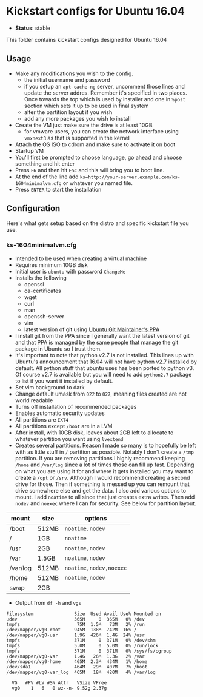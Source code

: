 # Kickstart configs for Ubuntu 16.04

- **Status**: stable

This folder contains kickstart configs designed for Ubuntu 16.04

## Usage

- Make any modifications you wish to the config.
    - the initial username and password
    - if you setup an `apt-cache-ng` server, uncomment those lines and update the server addres.  Remember it's specified in two places.  Once towards the top which is used by installer and one in `%post` section which sets it up to be used in final system
    - alter the partition layout if you wish
    - add any more packages you wish to install
- Create the VM just make sure the drive is at least 10GB
    - for vmware users, you can create the network interface using `vmxnext3` as that is supported in the kernel
- Attach the OS ISO to cdrom and make sure to activate it on boot
- Startup VM
- You'll first be prompted to choose language, go ahead and choose something and hit enter
- Press `F6` and then hit `ESC` and this will bring you to boot line.
- At the end of the line add `ks=http://your-server.example.com/ks-1604minimalvm.cfg` or whatever you named file.
- Press `ENTER` to start the installation

## Configuration

Here's what gets setup based on the distro and specific kickstart file you use.

### ks-1604minimalvm.cfg

- Intended to be used when creating a virtual machine
- Requires minimum 10GB disk
- Initial user is `ubuntu` with password `ChangeMe`
- Installs the following
    - openssl
    - ca-certificates
    - wget
    - curl
    - man
    - openssh-server
    - vim
    - latest version of git using [Ubuntu Git Maintainer's PPA](https://launchpad.net/~git-core/+archive/ubuntu/ppa)
- I install git from the PPA since I generally want the latest version of git and that PPA is managed by the same people that manage the git package in Ubuntu so I trust them.
- It's important to note that python v2.7 is not installed. This lines up with Ubuntu's announcement that 16.04 will not have python v2.7 installed by default.  All python stuff that ubuntu uses has been ported to python v3. Of course v2.7 is available but you will need to add `python2.7` package to list if you want it installed by default.
- Set vim background to dark
- Change default umask from `022` to `027`, meaning files created are not world readable
- Turns off installation of recommended packages
- Enables automatic security updates
- All partitions are `EXT4`
- All partitions except `/boot` are in a LVM
- After install, with 10GB disk, leaves about 2GB left to allocate to whatever partition you want using `lvextend`
- Creates several partitions.  Reason I made so many is to hopefully be left with as little stuff in `/` partition as possible.  Notably I don't create a `/tmp` partition.  If you are removing partitions I highly recommend keeping `/home` and `/var/log` since a lot of times those can fill up fast.  Depending on what you are using it for and where it gets installed you may want to create a `/opt` or `/srv`.  Although I would recommend creating a second drive for those.  Then if something is messed up you can remount that drive somewhere else and get the data.  I also add various options to mount.  I add `noatime` to all since that just creates extra writes.  Then add `nodev` and `noexec` where I can for security.  See below for partition layout.

| mount    | size  | options                |
| -------- | ----- | ---------------------- |
| /boot    | 512MB | `noatime,nodev`        |
| /        | 1GB   | `noatime`              |
| /usr     | 2GB   | `noatime,nodev`        |
| /var     | 1.5GB | `noatime,nodev`        |
| /var/log | 512MB | `noatime,nodev,noexec` |
| /home    | 512MB | `noatime,nodev`        |
| swap     | 2GB   |                        |

- Output from `df -h` and `vgs`

```
Filesystem               Size  Used Avail Use% Mounted on
udev                     365M     0  365M   0% /dev
tmpfs                     75M  1.5M   73M   2% /run
/dev/mapper/vg0-root     945M  138M  742M  16% /
/dev/mapper/vg0-usr      1.9G  426M  1.4G  24% /usr
tmpfs                    371M     0  371M   0% /dev/shm
tmpfs                    5.0M     0  5.0M   0% /run/lock
tmpfs                    371M     0  371M   0% /sys/fs/cgroup
/dev/mapper/vg0-var      1.4G   26M  1.3G   2% /var
/dev/mapper/vg0-home     465M  2.3M  434M   1% /home
/dev/sda1                464M   29M  407M   7% /boot
/dev/mapper/vg0-var_log  465M   18M  420M   4% /var/log
```

```
  VG   #PV #LV #SN Attr   VSize VFree
  vg0    1   6   0 wz--n- 9.52g 2.37g
```

